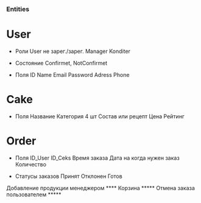 ### Entities

# User
* Роли
	User не зарег./зарег.
	Manager
	Konditer

* Состояние
    Confirmet, NotConfirmet

* Поля
    ID
    Name
    Email
    Password
    Adress
    Phone


# Cake 	
* Поля
    Название
	Категория 4 шт
	Состав или рецепт
	Цена
	Рейтинг



# Order
* Поля
	ID_User
    ID_Ceks
    Время заказа
    Дата на когда нужен заказ
	Количество


* Статусы заказов 
	Принят
	Отклонен
	Готов


Добавление продукции менеджером ****
Корзина *****
Отмена заказа пользователем *****